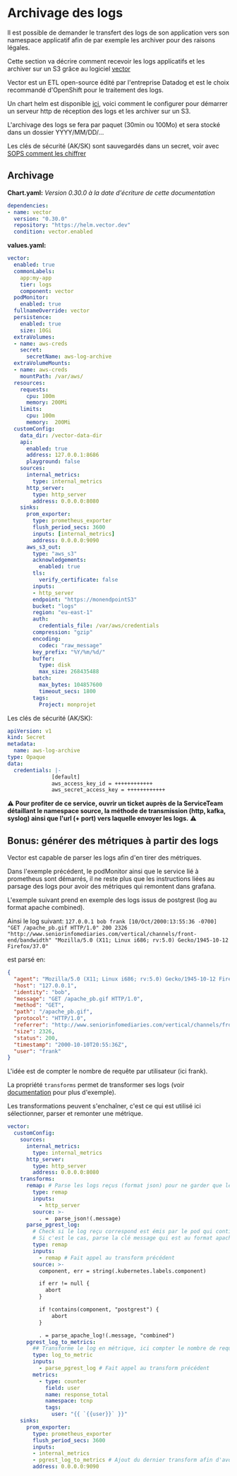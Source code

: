 # Archivage des logs

Il est possible de demander le transfert des logs de son application vers son namespace applicatif afin de par exemple les archiver pour des raisons légales.

Cette section va décrire comment recevoir les logs applicatifs et les archiver sur un S3 grâce au logiciel [vector](https://vector.dev)

Vector est un ETL open-source édité par l'entreprise Datadog et est le choix recommandé d'OpenShift pour le traitement des logs.

Un chart helm est disponible [ici](https://artifacthub.io/packages/helm/vector/vector), voici comment le configurer pour démarrer un serveur http de réception des logs et les archiver sur un S3.

L'archivage des logs se fera par paquet (30min ou 100Mo) et sera stocké dans un dossier YYYY/MM/DD/...

Les clés de sécurité (AK/SK) sont sauvegardés dans un secret, voir avec [SOPS comment les chiffrer](/guide/secrets-management)

## Archivage

**Chart.yaml:**
*Version 0.30.0 à la date d'écriture de cette documentation*
```yaml
dependencies:
- name: vector
  version: "0.30.0"
  repository: "https://helm.vector.dev"
  condition: vector.enabled
```

**values.yaml:**
```yaml
vector:
  enabled: true
  commonLabels:
    app:my-app
    tier: logs
    component: vector
  podMonitor:
    enabled: true
  fullnameOverride: vector
  persistence:
    enabled: true
    size: 10Gi
  extraVolumes:
  - name: aws-creds
    secret:
      secretName: aws-log-archive
  extraVolumeMounts:
  - name: aws-creds
    mountPath: /var/aws/
  resources:
    requests:
      cpu: 100m
      memory: 200Mi
    limits:
      cpu: 100m
      memory:  200Mi
  customConfig:
    data_dir: /vector-data-dir
    api:
      enabled: true
      address: 127.0.0.1:8686
      playground: false
    sources:
      internal_metrics:
        type: internal_metrics
      http_server:
        type: http_server
        address: 0.0.0.0:8080
    sinks:
      prom_exporter:
        type: prometheus_exporter
        flush_period_secs: 3600
        inputs: [internal_metrics]
        address: 0.0.0.0:9090
      aws_s3_out:
        type: "aws_s3"
        acknowledgements:
          enabled: true
        tls: 
          verify_certificate: false
        inputs:
        - http_server
        endpoint: "https://monendpointS3"
        bucket: "logs"
        region: "eu-east-1"
        auth:
          credentials_file: /var/aws/credentials
        compression: "gzip"
        encoding:
          codec: "raw_message"
        key_prefix: "%Y/%m/%d/"
        buffer: 
          type: disk
          max_size: 268435488
        batch:
          max_bytes: 104857600
          timeout_secs: 1800
        tags:
          Project: monprojet

```

Les clés de sécurité (AK/SK):
```yaml
apiVersion: v1
kind: Secret
metadata:
  name: aws-log-archive
type: Opaque
data:
  credentials: |-
              [default]
              aws_access_key_id = ++++++++++++
              aws_secret_access_key = ++++++++++++
```

:warning: **Pour profiter de ce service, ouvrir un ticket auprès de la ServiceTeam détaillant le namespace source, la méthode de transmission (http, kafka, syslog) ainsi que l'url (+ port) vers laquelle envoyer les logs.** :warning:

## Bonus: générer des métriques à partir des logs
Vector est capable de parser les logs afin d'en tirer des métriques.

Dans l'exemple précédent, le podMonitor ainsi que le service lié à prometheus sont démarrés, il ne reste plus que les instructions liées au parsage des logs pour avoir des métriques qui remontent dans grafana.

L'exemple suivant prend en exemple des logs issus de postgrest (log au format apache combined).

Ainsi le log suivant: `127.0.0.1 bob frank [10/Oct/2000:13:55:36 -0700] "GET /apache_pb.gif HTTP/1.0" 200 2326 "http://www.seniorinfomediaries.com/vertical/channels/front-end/bandwidth" "Mozilla/5.0 (X11; Linux i686; rv:5.0) Gecko/1945-10-12 Firefox/37.0"`

est parsé en:
```json
{
  "agent": "Mozilla/5.0 (X11; Linux i686; rv:5.0) Gecko/1945-10-12 Firefox/37.0",
  "host": "127.0.0.1",
  "identity": "bob",
  "message": "GET /apache_pb.gif HTTP/1.0",
  "method": "GET",
  "path": "/apache_pb.gif",
  "protocol": "HTTP/1.0",
  "referrer": "http://www.seniorinfomediaries.com/vertical/channels/front-end/bandwidth",
  "size": 2326,
  "status": 200,
  "timestamp": "2000-10-10T20:55:36Z",
  "user": "frank"
}
```

L'idée est de compter le nombre de requête par utilisateur (ici frank).


La propriété `transforms` permet de transformer ses logs (voir [documentation](https://vector.dev/docs/reference/configuration/transforms/) pour plus d'exemple).

Les transformations peuvent s'enchaîner, c'est ce qui est utilisé ici sélectionner, parser et remonter une métrique.

```yaml
vector:
  customConfig:
    sources:
      internal_metrics:
        type: internal_metrics
      http_server:
        type: http_server
        address: 0.0.0.0:8080
    transforms:
      remap: # Parse les logs reçus (format json) pour ne garder que le payload sans toutes les informations ajoutées par vector
        type: remap
        inputs:
          - http_server
        source: >-
          . =  parse_json!(.message)
      parse_pgrest_log: 
        # Check si le log reçu correspond est émis par le pod qui contient un label component:postgrest
        # Si c'est le cas, parse la clé message qui est au format apache combined
        type: remap
        inputs:
          - remap # Fait appel au transform précédent
        source: >-
          component, err = string(.kubernetes.labels.component)

          if err != null {
            abort
          }

          if !contains(component, "postgrest") {
              abort
          }

          . = parse_apache_log!(.message, "combined")
      pgrest_log_to_metrics:
        ## Transforme le log en métrique, ici compter le nombre de requête par utilisateur
        type: log_to_metric
        inputs:
          - parse_pgrest_log # Fait appel au transform précédent
        metrics:
          - type: counter
            field: user
            name: response_total
            namespace: tcnp
            tags:
              user: "{{ `{{user}}` }}"
    sinks:
      prom_exporter:
        type: prometheus_exporter
        flush_period_secs: 3600
        inputs:
        - internal_metrics
        - pgrest_log_to_metrics # Ajout du dernier transform afin d'avoir la métrique exposée au format prometheus
        address: 0.0.0.0:9090
```